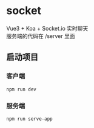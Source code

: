 # socket
Vue3 + Koa + Socket.io 实时聊天  
服务端的代码在 /server 里面

## 启动项目

### 客户端
```
npm run dev
```
### 服务端
```
npm run serve-app
```
